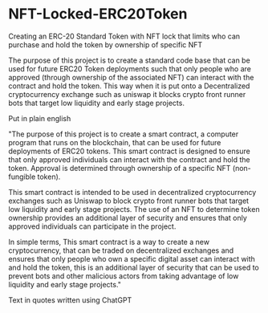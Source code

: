 # NFT-Locked-ERC20Token
Creating an ERC-20 Standard Token with NFT lock that limits who can purchase and hold the token by ownership of specific NFT

The purpose of this project is to create a standard code base that can be used for future ERC20 Token deployments such that only people who are approved (through ownership of the associated NFT) can interact with the contract and hold the token. This way when it is put onto a Decentralized cryptocurrency exchange such as uniswap it blocks crypto front runner bots that target low liquidity and early stage projects.

Put in plain english 

"The purpose of this project is to create a smart contract, a computer program that runs on the blockchain, that can be used for future deployments of ERC20 tokens. This smart contract is designed to ensure that only approved individuals can interact with the contract and hold the token. Approval is determined through ownership of a specific NFT (non-fungible token).

This smart contract is intended to be used in decentralized cryptocurrency exchanges such as Uniswap to block crypto front runner bots that target low liquidity and early stage projects. The use of an NFT to determine token ownership provides an additional layer of security and ensures that only approved individuals can participate in the project.

In simple terms, This smart contract is a way to create a new cryptocurrency, that can be traded on decentralized exchanges and ensures that only people who own a specific digital asset can interact with and hold the token, this is an additional layer of security that can be used to prevent bots and other malicious actors from taking advantage of low liquidity and early stage projects."

Text in quotes written using ChatGPT 
